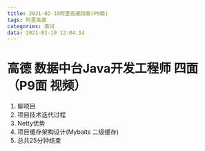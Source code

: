 ```yaml
---
title: 2021-02-19阿里高德四面(P9面)
tags: 阿里高德
categories: 面试
data: 2021-02-19 12:04:14
---
```


# 高德 数据中台Java开发工程师 四面（P9面 视频）

1. 聊项目
2. 项目技术迭代过程
3. Netty优势
4. 项目缓存架构设计(Mybaits 二级缓存)
5. 总共25分钟结束
